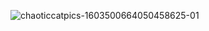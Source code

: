 ![chaoticcatpics-1603500664050458625-01](https://github.com/user-attachments/assets/0e3f3d1c-3e2c-4059-a53d-8b37cef5fd56)
